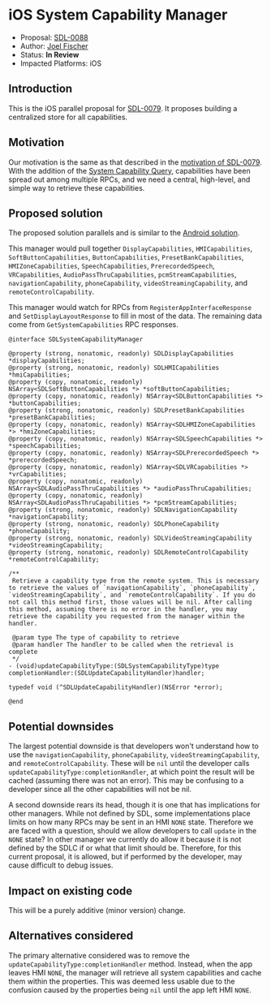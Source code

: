 # iOS System Capability Manager

* Proposal: [SDL-0088](0088-ios-system-capability-manager.md)
* Author: [Joel Fischer](https://github.com/joeljfischer)
* Status: **In Review**
* Impacted Platforms: iOS

## Introduction

This is the iOS parallel proposal for [SDL-0079](https://github.com/smartdevicelink/sdl_evolution/blob/master/proposals/0079-system_capability_manager.md). It proposes building a centralized store for all capabilities.

## Motivation

Our motivation is the same as that described in the [motivation of SDL-0079](https://github.com/smartdevicelink/sdl_evolution/blob/master/proposals/0079-system_capability_manager.md#motivation). With the addition of the [System Capability Query](https://github.com/smartdevicelink/sdl_evolution/blob/master/proposals/0055-system_capabilities_query.md), capabilities have been spread out among multiple RPCs, and we need a central, high-level, and simple way to retrieve these capabilities.

## Proposed solution

The proposed solution parallels and is similar to the [Android solution](https://github.com/smartdevicelink/sdl_evolution/blob/master/proposals/0079-system_capability_manager.md#proposed-solution).

This manager would pull together `DisplayCapabilities`, `HMICapabilities`, `SoftButtonCapabilities`, `ButtonCapabilities`, `PresetBankCapabilities`, `HMIZoneCapabilities`, `SpeechCapabilities`, `PrerecordedSpeech`, `VRCapabilities`, `AudioPassThruCapabilities`, `pcmStreamCapabilities`, `navigationCapability`, `phoneCapability`, `videoStreamingCapability`, and `remoteControlCapability`.

This manager would watch for RPCs from `RegisterAppInterfaceResponse` and `SetDisplayLayoutResponse` to fill in most of the data. The remaining data come from `GetSystemCapabilities` RPC responses.

```objc
@interface SDLSystemCapabilityManager

@property (strong, nonatomic, readonly) SDLDisplayCapabilities *displayCapabilities;
@property (strong, nonatomic, readonly) SDLHMICapabilities *hmiCapabilities;
@property (copy, nonatomic, readonly) NSArray<SDLSoftButtonCapabilities *> *softButtonCapabilities;
@property (copy, nonatomic, readonly) NSArray<SDLButtonCapabilities *> *buttonCapabilities;
@property (strong, nonatomic, readonly) SDLPresetBankCapabilities *presetBankCapabilities;
@property (copy, nonatomic, readonly) NSArray<SDLHMIZoneCapabilities *> *hmiZoneCapabilities;
@property (copy, nonatomic, readonly) NSArray<SDLSpeechCapabilities *> *speechCapabilities;
@property (copy, nonatomic, readonly) NSArray<SDLPrerecordedSpeech *> *prerecordedSpeech;
@property (copy, nonatomic, readonly) NSArray<SDLVRCapabilities *> *vrCapabilities;
@property (copy, nonatomic, readonly) NSArray<SDLAudioPassThruCapabilities *> *audioPassThruCapabilities;
@property (copy, nonatomic, readonly) NSArray<SDLAudioPassThruCapabilities *> *pcmStreamCapabilities;
@property (strong, nonatomic, readonly) SDLNavigationCapability *navigationCapability;
@property (strong, nonatomic, readonly) SDLPhoneCapability *phoneCapability;
@property (strong, nonatomic, readonly) SDLVideoStreamingCapability *videoStreamingCapability;
@property (strong, nonatomic, readonly) SDLRemoteControlCapability *remoteControlCapability;

/**
 Retrieve a capability type from the remote system. This is necessary to retrieve the values of `navigationCapability`, `phoneCapability`, `videoStreamingCapability`, and `remoteControlCapability`. If you do not call this method first, those values will be nil. After calling this method, assuming there is no error in the handler, you may retrieve the capability you requested from the manager within the handler.

 @param type The type of capability to retrieve
 @param handler The handler to be called when the retrieval is complete
 */
- (void)updateCapabilityType:(SDLSystemCapabilityType)type completionHandler:(SDLUpdateCapabilityHandler)handler;

typedef void (^SDLUpdateCapabilityHandler)(NSError *error);

@end
```

## Potential downsides

The largest potential downside is that developers won't understand how to use the `navigationCapability`, `phoneCapability`, `videoStreamingCapability`, and `remoteControlCapability`. These will be `nil` until the developer calls `updateCapabilityType:completionHandler`, at which point the result will be cached (assuming there was not an error). This may be confusing to a developer since all the other capabilities will not be nil.

A second downside rears its head, though it is one that has implications for other managers. While not defined by SDL, some implementations place limits on how many RPCs may be sent in an HMI `NONE` state. Therefore we are faced with a question, should we allow developers to call `update` in the `NONE` state? In other manager we currently do allow it because it is not defined by the SDLC if or what that limit should be. Therefore, for this current proposal, it is allowed, but if performed by the developer, may cause difficult to debug issues.

## Impact on existing code

This will be a purely additive (minor version) change.

## Alternatives considered

The primary alternative considered was to remove the `updateCapabilityType:completionHandler` method. Instead, when the app leaves HMI `NONE`, the manager will retrieve all system capabilities and cache them within the properties. This was deemed less usable due to the confusion caused by the properties being `nil` until the app left HMI `NONE`.
